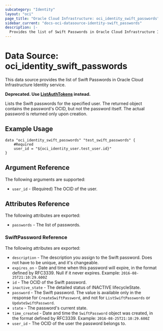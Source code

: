 ```yaml
---
subcategory: "Identity"
layout: "oci"
page_title: "Oracle Cloud Infrastructure: oci_identity_swift_passwords"
sidebar_current: "docs-oci-datasource-identity-swift_passwords"
description: |-
  Provides the list of Swift Passwords in Oracle Cloud Infrastructure Identity service
---
```


# Data Source: oci_identity_swift_passwords
This data source provides the list of Swift Passwords in Oracle Cloud Infrastructure Identity service.

**Deprecated. Use [ListAuthTokens](https://docs.cloud.oracle.com/iaas/api/#/en/identity/20160918/AuthToken/ListAuthTokens) instead.**

Lists the Swift passwords for the specified user. The returned object contains the password's OCID, but not
the password itself. The actual password is returned only upon creation.


## Example Usage

```hcl
data "oci_identity_swift_passwords" "test_swift_passwords" {
	#Required
	user_id = "${oci_identity_user.test_user.id}"
}
```

## Argument Reference

The following arguments are supported:

* `user_id` - (Required) The OCID of the user.


## Attributes Reference

The following attributes are exported:

* `passwords` - The list of passwords.

### SwiftPassword Reference

The following attributes are exported:

* `description` - The description you assign to the Swift password. Does not have to be unique, and it's changeable.
* `expires_on` - Date and time when this password will expire, in the format defined by RFC3339. Null if it never expires.  Example: `2016-08-25T21:10:29.600Z` 
* `id` - The OCID of the Swift password.
* `inactive_state` - The detailed status of INACTIVE lifecycleState.
* `password` - The Swift password. The value is available only in the response for `CreateSwiftPassword`, and not for `ListSwiftPasswords` or `UpdateSwiftPassword`. 
* `state` - The password's current state.
* `time_created` - Date and time the `SwiftPassword` object was created, in the format defined by RFC3339.  Example: `2016-08-25T21:10:29.600Z` 
* `user_id` - The OCID of the user the password belongs to.

